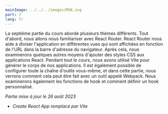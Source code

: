 ```yaml
---
mainImage: ../../../images/MSK.svg
part: 7
lang: fr
---
```


<div class="intro">

La septième partie du cours aborde plusieurs thèmes différents. Tout d'abord, nous allons nous familiariser avec React Router. React Router nous aide à diviser l'application en différentes vues qui sont affichées en fonction de l'URL dans la barre d'adresse du navigateur. Après cela, nous examinerons quelques autres moyens d'ajouter des styles CSS aux applications React. Pendant tout le cours, nous avons utilisé Vite pour générer le corps de nos applications.
Il est également possible de configurer toute la chaîne d'outils vous-même, et dans cette partie, nous verrons comment cela peut être fait avec un outil appelé Webpack. Nous examinerons également les fonctions de hook et comment définir un hook personnalisé.

<i>Partie mise à jour le 26 août 2023</i>
- <i>Create React App remplacé par Vite</i>

</div>


